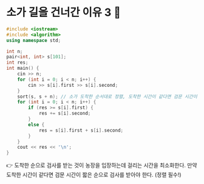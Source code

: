 # 소가 길을 건너간 이유 3 🥈

```cpp
#include <iostream>
#include <algorithm>
using namespace std;

int n;
pair<int, int> s[101];
int res;
int main() {
    cin >> n;
    for (int i = 0; i < n; i++) {
        cin >> s[i].first >> s[i].second;
    }
    sort(s, s + n); // 소가 도착한 순서대로 정렬, 도착한 시간이 같다면 검문 시간이 짧은 순대로 정렬
    for (int i = 0; i < n; i++) {
        if (res >= s[i].first) {
            res += s[i].second;
        }
        else {
            res = s[i].first + s[i].second;
        }
    }
    cout << res << '\n';
}
```

👉 도착한 순으로 검사를 받는 것이 농장을 입장하는데 걸리는 시간을 최소화한다. 만약 도착한 시간이 같다면 검문 시간이 짧은 순으로 검사를 받아야 한다. (정렬 필수!)
